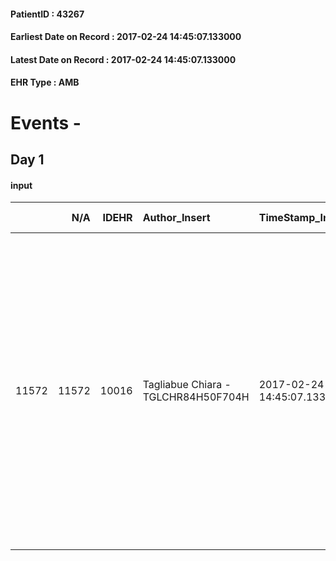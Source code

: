 
#### PatientID : 43267
#### Earliest Date on Record : 2017-02-24 14:45:07.133000
#### Latest Date on Record : 2017-02-24 14:45:07.133000
#### EHR Type : AMB

# Events - 

## Day 1

#### input
|       |    N/A |   IDEHR | Author_Insert                       | TimeStamp_Insert           | EHRType   |   PatientID |   IDDigitalSignDocument | persone_vicine   |   Unnamed: 0_x.1 |   IDANAMNESI_SOCIALE | FamigliaAltro   | FamigliaAltro_T   |   Non_Rilevabile_x.1 | Note_Non_Rilevabile_x.1   | opt_Problemi   | Note_I                                                                                                                                                                                                                                                                  | chk_contr_sintomi   | chk_competenza                                 | opt_paziente_a   | opt_famiglia_a   | opt_adeguatezza   | opt_paziente_solo   | ds_note_con                                                                                                                                                                                                                                                                  | opt_presente_assente   | Presenza_minori   | Caregiver_principale   | opt_capacita         | ds_familiari_coinv                                                                                     | opt_risorse_ec   | opt_esenzione   |   ds_codice_es | Needs                             | Domestic partnership         | Fragility                    |
|------:|-------:|--------:|:------------------------------------|:---------------------------|:----------|------------:|------------------------:|:-----------------|-----------------:|---------------------:|:----------------|:------------------|---------------------:|:--------------------------|:---------------|:------------------------------------------------------------------------------------------------------------------------------------------------------------------------------------------------------------------------------------------------------------------------|:--------------------|:-----------------------------------------------|:-----------------|:-----------------|:------------------|:--------------------|:-----------------------------------------------------------------------------------------------------------------------------------------------------------------------------------------------------------------------------------------------------------------------------|:-----------------------|:------------------|:-----------------------|:---------------------|:-------------------------------------------------------------------------------------------------------|:-----------------|:----------------|---------------:|:----------------------------------|:-----------------------------|:-----------------------------|
| 11572 |  11572 |   10016 | Tagliabue Chiara - TGLCHR84H50F704H | 2017-02-24 14:45:07.133000 | AMB       |       43267 |                  663500 | N/A              |             5356 |                 3459 | Si#1            | Parziale#2        |                    0 | NR                        | Si#1           | Non √® stato possibile effettuare un colloquio in prima persona con il marito, n√© telefonicamente perch√© parla poco l'italiano, l'A.S. Savi gli ha comunicato la gravit√† della situazione e la necessit√† di trasferimento della paziente in hospice. Da verificare. | controllo sintomi#0 | competenza/capacit√† assistenziale caregiver#0 | Indefinite#2     | Indefinite#2     | No#0              | No#0                | Vive con il marito Noel di 48 aa e la figlia Beyonce di 7 aa affetta da sindrome di Down e cardiopatica, frequenta la scuola ed √® in carico all'H Policlinico di Milano per cardiopatia congenita e Centro Riabilitativo Peppino Vismara (Fondazione Don Gnocchi) di Milano | Presente#1             | Si#1              | husband                | Non incrementabile#2 | La famiglia √® sostenuta dalla Comunit√† Filippina di Basiglio e dalla vicina di casa Sig.ra Annalisa. | Non adeguate#0   | Si#1            |             48 | Clinici#0;Sociali#1;Psicologici#2 | Coniuge/Convivente#0;Figli#2 | sovraccarico assistenziale#4 |


